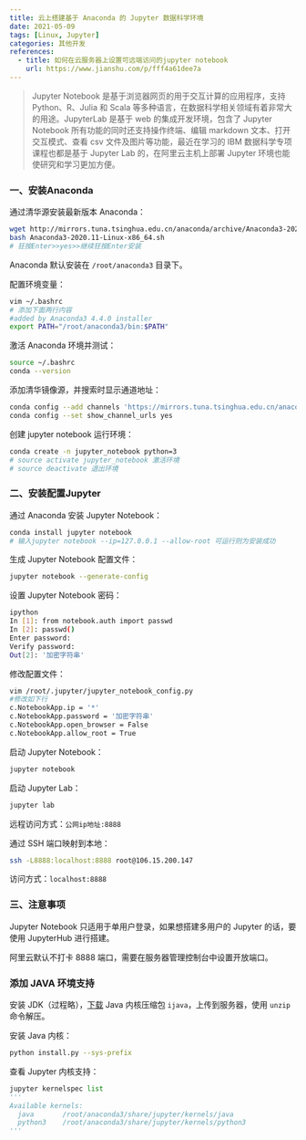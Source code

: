 ```yaml
---
title: 云上搭建基于 Anaconda 的 Jupyter 数据科学环境
date: 2021-05-09
tags: [Linux, Jupyter]
categories: 其他开发
references:
  - title: 如何在云服务器上设置可远端访问的jupyter notebook
    url: https://www.jianshu.com/p/fff4a61dee7a
---
```


> Jupyter Notebook 是基于浏览器网页的用于交互计算的应用程序，支持 Python、R、Julia 和 Scala 等多种语言，在数据科学相关领域有着非常大的用途。JupyterLab 是基于 web 的集成开发环境，包含了 Jupyter Notebook 所有功能的同时还支持操作终端、编辑 markdown 文本、打开交互模式、查看 csv 文件及图片等功能，最近在学习的 IBM 数据科学专项课程也都是基于 Jupyter Lab 的，在阿里云主机上部署 Jupyter 环境也能使研究和学习更加方便。

<!--more-->

### 一、安装Anaconda

通过清华源安装最新版本 Anaconda：

```bash
wget http://mirrors.tuna.tsinghua.edu.cn/anaconda/archive/Anaconda3-2020.11-Linux-x86_64.sh
bash Anaconda3-2020.11-Linux-x86_64.sh
# 狂按Enter>>yes>>继续狂按Enter安装
```

Anaconda 默认安装在 `/root/anaconda3` 目录下。

配置环境变量：

```bash
vim ~/.bashrc
# 添加下面两行内容
#added by Anaconda3 4.4.0 installer
export PATH="/root/anaconda3/bin:$PATH"
```

激活 Anaconda 环境并测试：

```bash
source ~/.bashrc
conda --version
```

添加清华镜像源，并搜索时显示通道地址：

```bash
conda config --add channels 'https://mirrors.tuna.tsinghua.edu.cn/anaconda/pkgs/free/'
conda config --set show_channel_urls yes
```

创建 jupyter notebook 运行环境：

```bash
conda create -n jupyter_notebook python=3
# source activate jupyter_notebook 激活环境
# source deactivate 退出环境
```

### 二、安装配置Jupyter

通过 Anaconda 安装 Jupyter Notebook：

```bash
conda install jupyter notebook
# 输入jupyter notebook --ip=127.0.0.1 --allow-root 可运行则为安装成功
```

生成 Jupyter Notebook 配置文件：

```bash
jupyter notebook --generate-config
```

设置 Jupyter Notebook 密码：

```bash
ipython
In [1]: from notebook.auth import passwd
In [2]: passwd()
Enter password: 
Verify password: 
Out[2]: '加密字符串'
```

修改配置文件：

```bash
vim /root/.jupyter/jupyter_notebook_config.py
#修改如下行
c.NotebookApp.ip = '*'
c.NotebookApp.password = '加密字符串'
c.NotebookApp.open_browser = False
c.NotebookApp.allow_root = True
```

启动 Jupyter Notebook：

```bash
jupyter notebook
```

启动 Jupyter Lab：

```bash
jupyter lab
```

远程访问方式：`公网ip地址:8888`

通过 SSH 端口映射到本地：

```bash
ssh -L8888:localhost:8888 root@106.15.200.147
```

访问方式：`localhost:8888`

### 三、注意事项

Jupyter Notebook 只适用于单用户登录，如果想搭建多用户的 Jupyter 的话，要使用 JupyterHub 进行搭建。

阿里云默认不打卡 8888 端口，需要在服务器管理控制台中设置开放端口。

### 添加 JAVA 环境支持

安装 JDK（过程略），[下载](https://github.com/SpencerPark/IJava/releases) Java 内核压缩包 `ijava`，上传到服务器，使用 `unzip` 命令解压。

安装 Java 内核：

```bash
python install.py --sys-prefix
```

查看 Jupyter 内核支持：

```python
jupyter kernelspec list
'''
Available kernels:
  java       /root/anaconda3/share/jupyter/kernels/java
  python3    /root/anaconda3/share/jupyter/kernels/python3
'''
```




